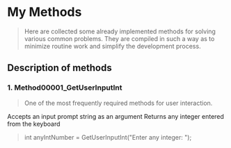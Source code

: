 # My Methods
>Here are collected some already implemented methods for solving various common problems.
They are compiled in such a way as to minimize routine work and simplify the development process.

## Description of methods
### 1.  Method00001_GetUserInputInt
>One of the most frequently required methods for user interaction.

Accepts an input prompt string as an argument
Returns any integer entered from the keyboard

>int anyIntNumber = GetUserInputInt("Enter any integer: ");